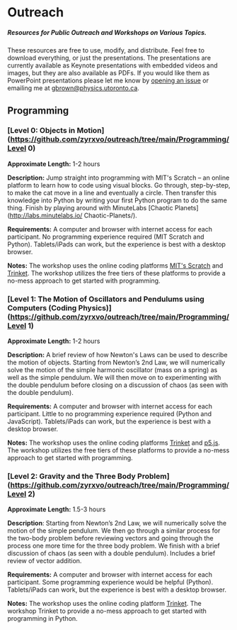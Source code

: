 # Outreach
##### Resources for Public Outreach and Workshops on Various Topics.

These resources are free to use, modify, and distribute. Feel free to download everything, or just the presentations. The presentations are currently available as Keynote presentations with embedded videos and images, but they are also available as PDFs. If you would like them as PowerPoint presentations please let me know by [opening an issue](https://github.com/zyrxvo/outreach/issues) or emailing me at gbrown@physics.utoronto.ca.

## Programming

### [Level 0: Objects in Motion](https://github.com/zyrxvo/outreach/tree/main/Programming/Level 0)

**Approximate Length:** 1-2 hours

**Description:** Jump straight into programming with MIT's Scratch – an online platform to learn how to code using visual blocks. Go through, step-by-step, to make the cat move in a line and eventually a circle. Then transfer this knowledge into Python by writing your first Python program to do the same thing. Finish by playing around with MinuteLabs [Chaotic Planets](http://labs.minutelabs.io/ Chaotic-Planets/). 

**Requirements:** A computer and browser with internet access for each participant. No programming experience required (MIT Scratch and Python). Tablets/iPads can work, but the experience is best with a desktop browser.

**Notes:** The workshop uses the online coding platforms [MIT's Scratch](https://scratch.mit.edu) and [Trinket](https://trinket.io/). The workshop utilizes the free tiers of these platforms to provide a no-mess approach to get started with programming.

### [Level 1: The Motion of Oscillators and Pendulums using Computers (Coding Physics)](https://github.com/zyrxvo/outreach/tree/main/Programming/Level 1)

**Approximate Length:** 1-2 hours

**Description:** A brief review of how Newton's Laws can be used to describe the motion of objects. Starting from Newton’s 2nd Law, we will numerically solve the motion of the simple harmonic oscillator (mass on a spring) as well as the simple pendulum. We will then move on to experimenting with the double pendulum before closing on a discussion of chaos (as seen with the double pendulum).

**Requirements:** A computer and browser with internet access for each participant. Little to no programming experience required (Python and JavaScript). Tablets/iPads can work, but the experience is best with a desktop browser.

**Notes:** The workshop uses the online coding platforms [Trinket](https://trinket.io/) and [p5.js](https://editor.p5js.org/). The workshop utilizes the free tiers of these platforms to provide a no-mess approach to get started with programming.

### [Level 2: Gravity and the Three Body Problem](https://github.com/zyrxvo/outreach/tree/main/Programming/Level 2)

**Approximate Length:** 1.5-3 hours

**Description**: Starting from Newton’s 2nd Law, we will numerically solve the motion of the simple pendulum. We then go through a similar process for the two-body problem before reviewing vectors and going through the process one more time for the three body problem. We finish with a brief discussion of chaos (as seen with a double pendulum). Includes a brief review of vector addition.

**Requirements:** A computer and browser with internet access for each participant. Some programming experience would be helpful (Python). Tablets/iPads can work, but the experience is best with a desktop browser.

**Notes:** The workshop uses the online coding platform [Trinket](https://trinket.io/). The workshop Trinket to provide a no-mess approach to get started with programming in Python.